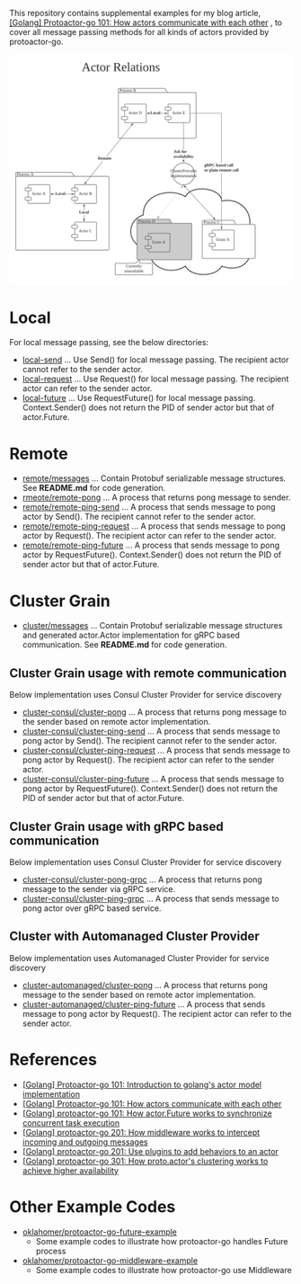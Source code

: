 This repository contains supplemental examples for my blog article, [[Golang] Protoactor-go 101: How actors communicate with each other](https://blog.oklahome.net/2018/09/protoactor-go-messaging-protocol.html) , to cover all message passing methods for all kinds of actors provided by protoactor-go.

![](https://raw.githubusercontent.com/oklahomer/protoactor-go-sender-example/master/docs/components.png)

# Local
For local message passing, see the below directories:
- [local-send](./local-send/main.go) ... Use Send() for local message passing. The recipient actor cannot refer to the sender actor.
- [local-request](./local-request/main.go) ... Use Request() for local message passing. The recipient actor can refer to the sender actor.
- [local-future](./local-future/main.go) ... Use RequestFuture() for local message passing. Context.Sender() does not return the PID of sender actor but that of actor.Future.

# Remote
- [remote/messages](./remote/messages/) ... Contain Protobuf serializable message structures. See **README.md** for code generation.
- [rmeote/remote-pong](./remote/remote-pong/main.go) ... A process that returns pong message to sender.
- [remote/remote-ping-send](./remote/remote-ping-send/main.go) ... A process that sends message to pong actor by Send(). The recipient cannot refer to the sender actor.
- [remote/remote-ping-request](./remote/remote-ping-request/main.go) ... A process that sends message to pong actor by Request(). The recipient actor can refer to the sender actor.
- [remote/remote-ping-future](./remote/remote-ping-future/main.go) ... A process that sends message to pong actor by RequestFuture(). Context.Sender() does not return the PID of sender actor but that of actor.Future.

# Cluster Grain
- [cluster/messages](./cluster/messages/) ... Contain Protobuf serializable message structures and generated actor.Actor implementation for gRPC based communication. See **README.md** for code generation.

## Cluster Grain usage with remote communication
Below implementation uses Consul Cluster Provider for service discovery
- [cluster-consul/cluster-pong](./cluster-consul/cluster-pong/main.go) ... A process that returns pong message to the sender based on remote actor implementation.
- [cluster-consul/cluster-ping-send](./cluster-consul/cluster-ping-send/main.go) ... A process that sends message to pong actor by Send(). The recipient cannot refer to the sender actor.
- [cluster-consul/cluster-ping-request](./cluster-consul/cluster-ping-request/main.go) ... A process that sends message to pong actor by Request(). The recipient actor can refer to the sender actor.
- [cluster-consul/cluster-ping-future](./cluster-consul/cluster-ping-future/main.go) ... A process that sends message to pong actor by RequestFuture(). Context.Sender() does not return the PID of sender actor but that of actor.Future.

## Cluster Grain usage with gRPC based communication
Below implementation uses Consul Cluster Provider for service discovery
- [cluster-consul/cluster-pong-grpc](./cluster-consul/cluster-pong-grpc/main.go) ... A process that returns pong message to the sender via gRPC service.
- [cluster-consul/cluster-ping-grpc](./cluster-consul/cluster-ping-grpc/main.go) ... A process that sends message to pong actor over gRPC based service.

## Cluster with Automanaged Cluster Provider
Below implementation uses Automanaged Cluster Provider for service discovery
- [cluster-automanaged/cluster-pong](./cluster-automanaged/cluster-pong/main.go) ... A process that returns pong message to the sender based on remote actor implementation.
- [cluster-automanaged/cluster-ping-future](./cluster-automanaged/cluster-ping-future/main.go) ... A process that sends message to pong actor by Request(). The recipient actor can refer to the sender actor.

# References
- [[Golang] Protoactor-go 101: Introduction to golang's actor model implementation](https://blog.oklahome.net/2018/07/protoactor-go-introduction.html)
- [[Golang] Protoactor-go 101: How actors communicate with each other](https://blog.oklahome.net/2018/09/protoactor-go-messaging-protocol.html)
- [[Golang] protoactor-go 101: How actor.Future works to synchronize concurrent task execution](https://blog.oklahome.net/2018/11/protoactor-go-how-future-works.html)
- [[Golang] protoactor-go 201: How middleware works to intercept incoming and outgoing messages](https://blog.oklahome.net/2018/11/protoactor-go-middleware.html)
- [[Golang] protoactor-go 201: Use plugins to add behaviors to an actor](https://blog.oklahome.net/2018/12/protoactor-go-use-plugin-to-add-behavior.html)
- [[Golang] protoactor-go 301: How proto.actor's clustering works to achieve higher availability](https://blog.oklahome.net/2021/05/protoactor-clustering.html)

# Other Example Codes
- [oklahomer/protoactor-go-future-example](https://github.com/oklahomer/protoactor-go-future-example)
  - Some example codes to illustrate how protoactor-go handles Future process
- [oklahomer/protoactor-go-middleware-example](https://github.com/oklahomer/protoactor-go-middleware-example)
  - Some example codes to illustrate how protoactor-go use Middleware
